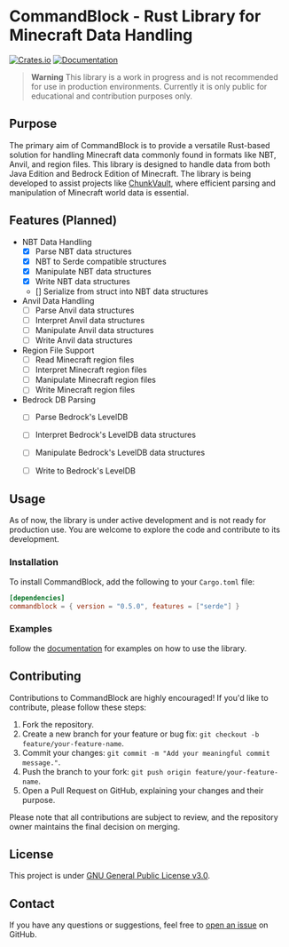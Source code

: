 # CommandBlock - Rust Library for Minecraft Data Handling

[![Crates.io](https://img.shields.io/crates/v/commandblock.svg)](https://crates.io/crates/commandblock)
[![Documentation](https://docs.rs/commandblock/badge.svg)](https://docs.rs/commandblock/)

> **Warning**
> This library is a work in progress and is not recommended for use in production environments. Currently it is only public for educational and contribution purposes only.

## Purpose

The primary aim of CommandBlock is to provide a versatile Rust-based solution for handling Minecraft data commonly found in formats like NBT, Anvil, and region files. This library is designed to handle data from both Java Edition and Bedrock Edition of Minecraft. The library is being developed to assist projects like [ChunkVault](https://chunkvault.com), where efficient parsing and manipulation of Minecraft world data is essential.

## Features (Planned)

- NBT Data Handling
    - [x] Parse NBT data structures
    - [x] NBT to Serde compatible structures
    - [x] Manipulate NBT data structures
    - [x] Write NBT data structures
    - [] Serialize from struct into NBT data structures
- Anvil Data Handling
    - [ ] Parse Anvil data structures
    - [ ] Interpret Anvil data structures
    - [ ] Manipulate Anvil data structures
    - [ ] Write Anvil data structures
- Region File Support
    - [ ] Read Minecraft region files
    - [ ] Interpret Minecraft region files
    - [ ] Manipulate Minecraft region files
    - [ ] Write Minecraft region files
- Bedrock DB Parsing
    - [ ] Parse Bedrock's LevelDB
    - [ ] Interpret Bedrock's LevelDB data structures
    - [ ] Manipulate Bedrock's LevelDB data structures
    - [ ] Write to Bedrock's LevelDB


## Usage

As of now, the library is under active development and is not ready for production use. You are welcome to explore the code and contribute to its development.

### Installation

To install CommandBlock, add the following to your `Cargo.toml` file:

```toml 
[dependencies]
commandblock = { version = "0.5.0", features = ["serde"] }
```

### Examples

follow the [documentation](https://docs.rs/commandblock) for examples on how to use the library.


## Contributing

Contributions to CommandBlock are highly encouraged! If you'd like to contribute, please follow these steps:

1. Fork the repository.
2. Create a new branch for your feature or bug fix: `git checkout -b feature/your-feature-name`.
3. Commit your changes: `git commit -m "Add your meaningful commit message."`.
4. Push the branch to your fork: `git push origin feature/your-feature-name`.
5. Open a Pull Request on GitHub, explaining your changes and their purpose.

Please note that all contributions are subject to review, and the repository owner maintains the final decision on merging.

## License

This project is under [GNU General Public License v3.0](LICENSE.txt).

## Contact

If you have any questions or suggestions, feel free to [open an issue](https://github.com/Valink-Solutions/CommandBlock/issues) on GitHub.
